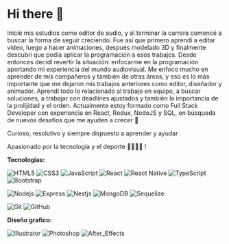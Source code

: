 # Hi there 👋
Inicié mis estudios como editor de audio, y al terminar la carrera comencé a buscar la forma de seguir creciendo. Fue así que primero aprendí a editar video, luego a hacer animaciones, después modelado 3D y finalmente descubrí que podía aplicar la programación a esos trabajos.
Desde entonces decidí revertir la situación: enfocarme en la programación aportando mi experiencia del mundo audiovisual.
Me enfoco mucho en aprender de mis compañeros y también de otras áreas, y eso es lo más importante que me dejaron mis trabajos anteriores como editor, diseñador y animador. Aprendí todo lo relacionado al trabajo en equipo, a buscar soluciones, a trabajar con deadlines ajustados y también la importancia de la prolijidad y el orden.
Actualmente estoy formado como Full Stack Developer con experiencia en React, Redux, NodeJS y SQL, en búsqueda de nuevos desafíos que me ayuden a crecer 💪

Curioso, resolutivo y siempre dispuesto a aprender y ayudar

Apasionado por la tecnología y el deporte 👨‍💻🏊‍♂️ !

**Tecnologias:**

![HTML5](https://img.shields.io/badge/-HTML5-%23E44D27?style=flat-square&logo=html5&logoColor=ffffff)
![CSS3](https://img.shields.io/badge/-CSS3-%231572B6?style=flat-square&logo=css3)
![JavaScript](https://img.shields.io/badge/-JavaScript-%23F7DF1C?style=flat-square&logo=javascript&logoColor=000000&labelColor=%23F7DF1C&color=%23FFCE5A)
![React](https://img.shields.io/badge/-React-61DAFB?style=flat-square&logo=react&logoColor=ffffff)
![React Native](https://img.shields.io/badge/-ReactNative-%23282C34?style=flat-square&logo=react)
![TypeScript](https://img.shields.io/badge/-TypeScript-%23F7DF1C?style=flat-square&logo=TypeScript)
![Bootstrap](https://img.shields.io/badge/-Bootstrap-563D7C?style=flat-square&logo=Bootstrap)

![Nodejs](https://img.shields.io/badge/-Nodejs-339933?style=flat-square&logo=Node.js&logoColor=ffffff)
![Express](https://img.shields.io/badge/-Express-%23E44D27?style=flat-square&logo=Express)
![Nestjs](https://img.shields.io/badge/-Nestjs-black?style=flat-square&logo=Nestjs&logoColor=f2003c)
![MongoDB](https://img.shields.io/badge/-MongoDB-grey?style=flat-square&logo=mongodb)
![Sequelize](https://img.shields.io/badge/-Sequelize-blue?style=flat-square&logo=sequelize&logoColor=ffffff)

![Git](https://img.shields.io/badge/-Git-%23F05032?style=flat-square&logo=git&logoColor=%23ffffff)
![GitHub](https://img.shields.io/badge/-GitHub-181717?style=flat-square&logo=github)


**Diseño grafico:**

![Illustrator](https://img.shields.io/badge/-Illustrator-orange?style=flat-square&logo=adobe-illustrator&logoColor=ffffff)
![Photoshop](https://img.shields.io/badge/-Photoshop-blue?style=flat-square&logo=adobe-photoshop&logoColor=ffffff)
![After_Effects](https://img.shields.io/badge/-After%20Effects-purple?style=flat-square&logo=adobe-after-effects&logoColor=ffffff)
